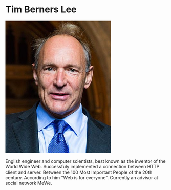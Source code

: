 # Tim Berners Lee

<img src="../images/Lee.jpg">

English engineer and computer scientists, best known as the inventor of the World Wide Web. Successfuly implemented a connection between HTTP client and server. Between the 100 Most Important People of the 20th century. According to him "Web is for everyone". Currently an advisor at social network MeWe.
